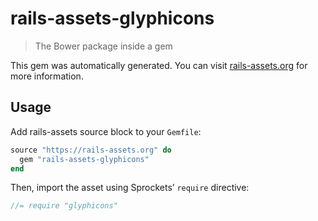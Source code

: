 # rails-assets-glyphicons

> The Bower package inside a gem

This gem was automatically generated. You can visit [rails-assets.org](https://rails-assets.org) for more information.

## Usage

Add rails-assets source block to your `Gemfile`:

```ruby
source "https://rails-assets.org" do
  gem "rails-assets-glyphicons"
end

```

Then, import the asset using Sprockets’ `require` directive:

```js
//= require "glyphicons"
```
